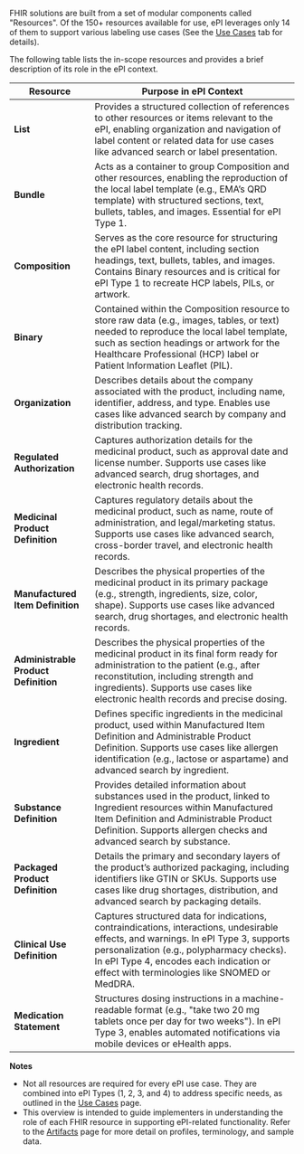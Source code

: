 FHIR solutions are built from a set of modular components called "Resources". Of the 150+ resources available for use, ePI leverages only 14 of them to support various labeling use cases (See the [Use Cases](https://build.fhir.org/ig/HL7/emedicinal-product-info/usecases.html) tab for details). 

The following table lists the in-scope resources and provides a brief description of its role in the ePI context. 

| Resource | Purpose in ePI Context |
|----------|-----------------------|
| **List** | Provides a structured collection of references to other resources or items relevant to the ePI, enabling organization and navigation of label content or related data for use cases like advanced search or label presentation. |
| **Bundle** | Acts as a container to group Composition and other resources, enabling the reproduction of the local label template (e.g., EMA’s QRD template) with structured sections, text, bullets, tables, and images. Essential for ePI Type 1. |
| **Composition** | Serves as the core resource for structuring the ePI label content, including section headings, text, bullets, tables, and images. Contains Binary resources and is critical for ePI Type 1 to recreate HCP labels, PILs, or artwork. |
| **Binary** | Contained within the Composition resource to store raw data (e.g., images, tables, or text) needed to reproduce the local label template, such as section headings or artwork for the Healthcare Professional (HCP) label or Patient Information Leaflet (PIL). |
| **Organization** | Describes details about the company associated with the product, including name, identifier, address, and type. Enables use cases like advanced search by company and distribution tracking. |
| **Regulated Authorization** | Captures authorization details for the medicinal product, such as approval date and license number. Supports use cases like advanced search, drug shortages, and electronic health records. |
| **Medicinal Product Definition** | Captures regulatory details about the medicinal product, such as name, route of administration, and legal/marketing status. Supports use cases like advanced search, cross-border travel, and electronic health records. |
| **Manufactured Item Definition** | Describes the physical properties of the medicinal product in its primary package (e.g., strength, ingredients, size, color, shape). Supports use cases like advanced search, drug shortages, and electronic health records. |
| **Administrable Product Definition** | Describes the physical properties of the medicinal product in its final form ready for administration to the patient (e.g., after reconstitution, including strength and ingredients). Supports use cases like electronic health records and precise dosing. |
| **Ingredient** | Defines specific ingredients in the medicinal product, used within Manufactured Item Definition and Administrable Product Definition. Supports use cases like allergen identification (e.g., lactose or aspartame) and advanced search by ingredient. |
| **Substance Definition** | Provides detailed information about substances used in the product, linked to Ingredient resources within Manufactured Item Definition and Administrable Product Definition. Supports allergen checks and advanced search by substance. |
| **Packaged Product Definition** | Details the primary and secondary layers of the product’s authorized packaging, including identifiers like GTIN or SKUs. Supports use cases like drug shortages, distribution, and advanced search by packaging details. |
| **Clinical Use Definition** | Captures structured data for indications, contraindications, interactions, undesirable effects, and warnings. In ePI Type 3, supports personalization (e.g., polypharmacy checks). In ePI Type 4, encodes each indication or effect with terminologies like SNOMED or MedDRA. |
| **Medication Statement** | Structures dosing instructions in a machine-readable format (e.g., "take two 20 mg tablets once per day for two weeks"). In ePI Type 3, enables automated notifications via mobile devices or eHealth apps. |

**Notes**
- Not all resources are required for every ePI use case. They are combined into ePI Types (1, 2, 3, and 4) to address specific needs, as outlined in the [Use Cases](https://build.fhir.org/ig/HL7/emedicinal-product-info/usecases.html) page.
- This overview is intended to guide implementers in understanding the role of each FHIR resource in supporting ePI-related functionality. Refer to the [Artifacts](https://build.fhir.org/ig/HL7/emedicinal-product-info/artifacts.html) page for more detail on profiles, terminology, and sample data.